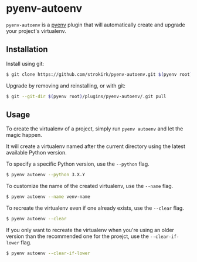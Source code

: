 # pyenv-autoenv

`pyenv-autoenv` is a [pyenv](https://github.com/pyenv/pyenv) plugin that
will automatically create and upgrade your project's virtualenv.

## Installation

Install using git:

```sh
$ git clone https://github.com/strokirk/pyenv-autoenv.git $(pyenv root)/plugins/pyenv-autoenv
```

Upgrade by removing and reinstalling, or with git:

```sh
$ git --git-dir $(pyenv root)/plugins/pyenv-autoenv/.git pull
```

## Usage

To create the virtualenv of a project, simply run `pyenv autoenv` and let
the magic happen.

It will create a virtualenv named after the current directory using the
latest available Python version.

To specify a specific Python version, use the `--python` flag.

```sh
$ pyenv autoenv --python 3.X.Y
```

To customize the name of the created virtualenv, use the `--name` flag.

```sh
$ pyenv autoenv --name venv-name
```

To recreate the virtualenv even if one already exists, use the `--clear` flag.

```sh
$ pyenv autoenv --clear
```

If you only want to recreate the virtualenv when you're using an older
version than the recommended one for the proejct, use the `--clear-if-lower` flag.

```sh
$ pyenv autoenv --clear-if-lower
```
